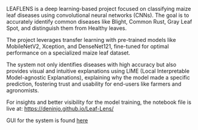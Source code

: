 LEAFLENS is a deep learning-based project focused on classifying maize leaf diseases using convolutional neural networks (CNNs). The goal is to accurately identify common diseases like Blight, Common Rust, Gray Leaf Spot, and distinguish them from Healthy leaves. 

The project leverages transfer learning with pre-trained models like MobileNetV2, Xception, and DenseNet121, fine-tuned for optimal performance on a specialized maize leaf dataset.

The system not only identifies diseases with high accuracy but also provides visual and intuitive explanations using LIME (Local Interpretable Model-agnostic Explanations), explaining why the model made a specific prediction, fostering trust and usability for end-users like farmers and agronomists.


For insights and better visibility for the model training, the notebook file is live at: https://deninjo.github.io/Leaf-Lens/

GUI for the system is found [here](https://github.com/deninjo/Leaf-Lens/blob/master/GUI/README.md)
